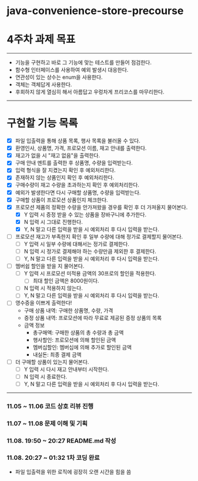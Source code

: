 # java-convenience-store-precourse

# 4주차 과제 목표

---
- 기능을 구현하고 바로 그 기능에 맞는 테스트를 만들어 점검한다.
- 함수형 인터페이스를 사용하여 예외 발생시 대응한다.
- 연관성이 있는 상수는 enum을 사용한다.
- 객체는 객체답게 사용한다.
- 후회하지 않게 열심히 해서 아름답고 우렁차게 프리코스를 마무리한다.

---
# 구현할 기능 목록

-[x] 파일 입출력을 통해 상품 목록, 행사 목록을 불러올 수 있다.
-[x] 환영인사, 상품명, 가격, 프로모션 이름, 재고 안내를 출력한다.
-[x] 재고가 없을 시 "재고 없음"을 출력한다.
-[x] 구매 안내 멘트를 출력한 후 상품명, 수량을 입력받는다.
-[x] 입력 형식을 잘 지켰는지 확인 후 예외처리한다.
-[x] 존재하지 않는 상품인지 확인 후 예외처리한다.
-[x] 구매수량이 재고 수량을 초과하는지 확인 후 예외처리한다.
-[x] 예외가 발생한다면 다시 구매할 상품명, 수량을 입력받는다.
-[x] 구매할 상품이 프로모션 상품인지 체크한다.
-[x] 프로모션 제품의 정확한 수량을 안가져왔을 경우를 확인 후 더 가져올지 물어본다.
    -[x] Y 입력 시 증정 받을 수 있는 상품을 장바구니에 추가한다.
    -[x] N 입력 시 그대로 진행한다.
    -[x] Y, N 말고 다른 입력을 받을 시 예외처리 후 다시 입력을 받는다.
-[ ] 프로모션 재고가 부족한지 확인 후 일부 수량에 대해 정가로 결제할지 물어본다.
    -[ ] Y 입력 시 일부 수량에 대해서는 정가로 결제한다.
    -[ ] N 입력 시 정가로 결제해야 하는 수량만큼 제외한 후 결제한다.
    -[ ] Y, N 말고 다른 입력을 받을 시 예외처리 후 다시 입력을 받는다.
-[ ] 멤버쉽 할인을 받을 지 물어본다.
    -[ ] Y 입력 시 프로모션 미적용 금액의 30프로의 할인을 적용한다.
        -[ ] 최대 할인 금액은 8000원이다.
    -[ ] N 입력 시 적용하지 않는다.
    -[ ] Y, N 말고 다른 입력을 받을 시 예외처리 후 다시 입력을 받는다.
-[ ] 영수증을 이쁘게 출력한다!
    - 구매 상품 내역: 구매한 상품명, 수량, 가격
    - 증정 상품 내역: 프로모션에 따라 무료로 제공된 증정 상품의 목록
    - 금액 정보
        - 총구매액: 구매한 상품의 총 수량과 총 금액
        - 행사할인: 프로모션에 의해 할인된 금액
        - 멤버십할인: 멤버십에 의해 추가로 할인된 금액
        - 내실돈: 최종 결제 금액
-[ ] 더 구매할 상품이 있는지 물어본다.
    -[ ] Y 입력 시 다시 재고 안내부터 시작한다.
    -[ ] N 입력 시 종료한다.
    -[ ] Y, N 말고 다른 입력을 받을 시 예외처리 후 다시 입력을 받는다.

---
### 11.05 ~ 11.06 코드 상호 리뷰 진행
### 11.07 ~ 11.08 문제 이해 및 기획
### 11.08. 19:50 ~ 20:27 README.md 작성
### 11.08. 20:27 ~ 01:32 1차 코딩 완료

- 파일 입출력을 위한 로직에 굉장히 오랜 시간을 힘을 씀 


